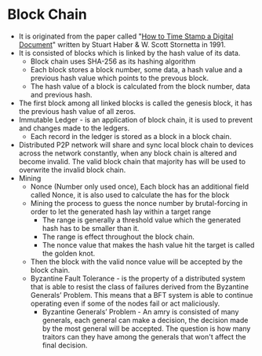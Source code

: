 # Block Chain

- It is originated from the paper called "[How to Time Stamp a Digital Document](https://www.anf.es/pdf/Haber_Stornetta.pdf)" written by Stuart Haber & W. Scott Stornetta in 1991.
- It is consisted of blocks which is linked by the hash value of its data.
  - Block chain uses SHA-256 as its hashing algorithm
  - Each block stores a block number, some data, a hash value and a previous hash value which points to the prevous block.
  - The hash value of a block is calculated from the block number, data and previous hash.
- The first block among all linked blocks is called the genesis block, it has the previous hash value of all zeros.
- Immutable Ledger - is an application of block chain, it is used to prevent and changes made to the ledgers.
  - Each record in the ledger is stored as a block in a block chain.
- Distributed P2P network will share and sync local block chain to devices across the network constantly, when any block chain is altered and become invalid. The valid block chain that majority has will be used to overwrite the invalid block chain.
- Mining
  - Nonce (Number only used once), Each block has an additional field called Nonce, it is also used to calculate the has for the block
  - Mining the process to guess the nonce number by brutal-forcing in order to let the generated hash lay within a target range
    - The range is generally a threshold value which the generated hash has to be smaller than it.
    - The range is effect throughout the block chain.
    - The nonce value that makes the hash value hit the target is called the golden knot.
  - Then the block with the valid nonce value will be accepted by the block chain.
  - Byzantine Fault Tolerance - is the property of a distributed system that is able to resist the class of failures derived from the Byzantine Generals’ Problem. This means that a BFT system is able to continue operating even if some of the nodes fail or act maliciously.
    - Byzantine Generals’ Problem - An amry is consisted of many generals, each general can make a decision, the decision made by the most general will be accepted. The question is how many traitors can they have among the generals that won't affect the final decision.
